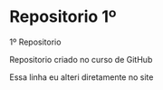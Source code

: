 # Repositorio 1º
 1º Repositorio

 Repositorio criado no curso de GitHub

Essa linha eu alteri diretamente no site
 
